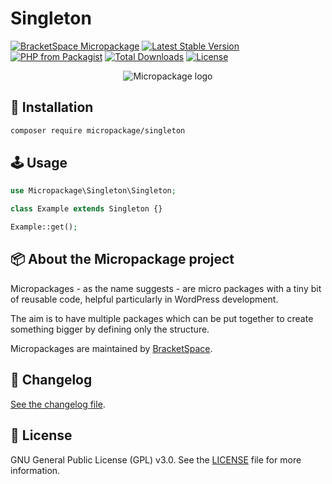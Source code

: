 # Singleton

[![BracketSpace Micropackage](https://img.shields.io/badge/BracketSpace-Micropackage-brightgreen)](https://bracketspace.com)
[![Latest Stable Version](https://poser.pugx.org/micropackage/singleton/v/stable)](https://packagist.org/packages/micropackage/singleton)
[![PHP from Packagist](https://img.shields.io/packagist/php-v/micropackage/singleton.svg)](https://packagist.org/packages/micropackage/singleton)
[![Total Downloads](https://poser.pugx.org/micropackage/singleton/downloads)](https://packagist.org/packages/micropackage/singleton)
[![License](https://poser.pugx.org/micropackage/singleton/license)](https://packagist.org/packages/micropackage/singleton)

<p align="center">
    <img src="https://bracketspace.com/extras/micropackage/micropackage-small.png" alt="Micropackage logo"/>
</p>

## 💾 Installation

``` bash
composer require micropackage/singleton
```

## 🕹 Usage

```php
use Micropackage\Singleton\Singleton;

class Example extends Singleton {}

Example::get();
```

## 📦 About the Micropackage project

Micropackages - as the name suggests - are micro packages with a tiny bit of reusable code, helpful particularly in WordPress development.

The aim is to have multiple packages which can be put together to create something bigger by defining only the structure.

Micropackages are maintained by [BracketSpace](https://bracketspace.com).

## 📖 Changelog

[See the changelog file](./CHANGELOG.md).

## 📃 License

GNU General Public License (GPL) v3.0. See the [LICENSE](./LICENSE) file for more information.
